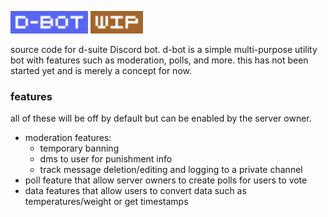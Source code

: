 <img alt="d-bot" src="https://raw.githubusercontent.com/d-suite/art/main/bot/bot_long@vector.svg" style="height:36px; width: auto;"> <img alt="wip" src="https://raw.githubusercontent.com/d-suite/art/main/wip.svg" style="height:36px; width: auto;">

source code for d-suite Discord bot. d-bot is a simple multi-purpose utility bot with features such as moderation, polls, and more. this has not been started yet and is merely a concept for now.

### features

all of these will be off by default but can be enabled by the server owner.

- moderation features:
    - temporary banning
    - dms to user for punishment info
    - track message deletion/editing and logging to a private channel
- poll feature that allow server owners to create polls for users to vote
- data features that allow users to convert data such as temperatures/weight or get timestamps
